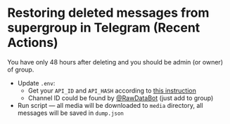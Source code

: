 # Restoring deleted messages from supergroup in Telegram (Recent Actions)

You have only 48 hours after deleting and you should be admin (or owner) of group.

- Update `.env`:
  - Get your `API_ID` and `API_HASH` according to [this instruction](https://core.telegram.org/api/obtaining_api_id#obtaining-api-id)
  - Channel ID could be found by [@RawDataBot](https://t.me/RawDataBot) (just add to group)
- Run script — all media will be downloaded to `media` directory, all messages will be saved in `dump.json`
